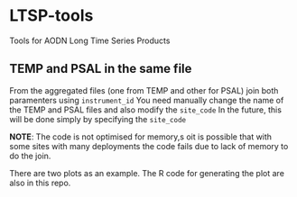 # LTSP-tools
Tools for AODN Long Time Series Products

## TEMP and PSAL in the same file

From the aggregated files (one from TEMP and other for PSAL) join both paramenters using `instrument_id`
You need manually change the name of the TEMP and PSAL files and also modify the `site_code`
In the future, this will be done simply by specifying the `site_code`

**NOTE**: The code is not optimised for memory,s oit is possible that with some sites with many deployments the code fails due to lack of memory to do the join.

There are two plots as an example. The R code for generating the plot are also in this repo.
